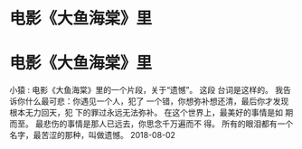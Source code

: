 # 电影《大鱼海棠》里

# 电影《大鱼海棠》里

小猿 : 电影《大鱼海棠》里的一个片段，关于“遗憾”。 这段 台词是这样的。 我告诉你什么最可悲：你遇见一个人，犯了 一个错，你想弥补想还清，最后你才发现根本无力回天，犯 下的罪过永远无法弥补。 在这个世界上，最美好的事情是如 期而至。 最悲伤的事情是那人已远去，你思念千万遍而不 得。 所有的眼泪都有一个名字，最苦涩的那种，叫做遗憾。 2018-08-02